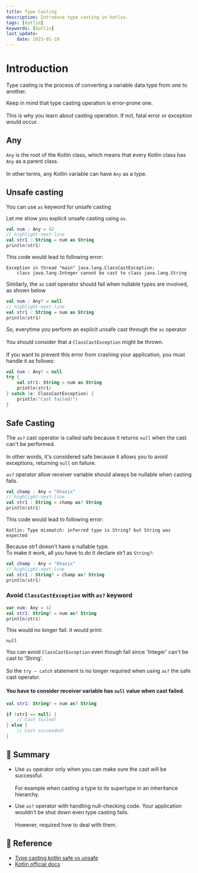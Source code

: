 ```yaml
---
title: Type Casting
description: Introduce type casting in kotlin.
tags: [kotlin]
keywords: [kotlin]
last_update:
    date: 2023-01-10
---
```


# Introduction
Type casting is the process of converting a variable data type from one to another.

Keep in mind that type casting operation is error-prone one. <br></br>
This is why you learn about casting operation. If not, fatal error or exception would occur.

## Any
`Any` is the root of the Kotlin class, which means that every Kotlin class has `Any` as a parent class. <br></br>
In other terms, any Kotlin variable can have `Any` as a type.


## Unsafe casting
You can use `as` keyword for unsafe casting

Let me show you explicit unsafe casting using `as`.

```kotlin
val num : Any = 42
// highlight-next-line
val str1 : String = num as String
println(str1)    
```
This code would lead to following error:
```text
Exception in thread "main" java.lang.ClassCastException: 
    class java.lang.Integer cannot be cast to class java.lang.String
```

Similarly, the `as` cast operator should fail when nullable types are involved, as shown below
```kotlin
val num : Any? = null
// highlight-next-line
val str1 : String = num as String
println(str1)   
```

So, everytime you perform an explicit unsafe cast through the `as` operator <br></br>
You should consider that a `ClassCastException` might be thrown. <br></br>
If you want to prevent this error from crashing your application, you must handle it as follows:
```kotlin
val num : Any? = null
try {
    val str1: String = num as String
    println(str1)
} catch (e: ClassCastException) {
    println("Cast failed!")
} 
```



## Safe Casting
The `as?` cast operator is called safe because it returns `null` when the cast can't be performed. <br></br>
In other words, it's considered safe because it allows you to avoid exceptions, returning `null` on failure.

`as?` operator allow receiver variable should always be nullable when casting fails.

```kotlin
val champ : Any = "khazix"
// highlight-next-line
val str1 : String = champ as? String
println(str1)
```

This code would lead to following error:
```text
Kotlin: Type mismatch: inferred type is String? but String was expected
```
Because str1 doesn't have a nullable type. \
To make it work, all you have to do it declare str1 as `String?`:
```kotlin
val champ : Any = "khazix"
// highlight-next-line
val str1 : String? = champ as? String
println(str1)
```

### Avoid `ClassCastException` with `as?` keyword
```kotlin
var num: Any = 42
val str1: String? = num as? String
println(str1)
```

This would no longer fail. it would print:
```text
null
```
You can avoid `ClassCastException` even though fail since 'Integer' can't be cast to 'String'. <br></br>
So the `try ~ catch` statement is no longer required when using `as?` the safe cast operator.

#### You have to consider receiver variable has `null` value when cast failed.
```kotlin
val str1: String? = num as? String

if (str1 == null) {
    // Cast failed!
} else {
    // Cast succeeded!    
}
```

## 📝 Summary
- Use `as` operator only when you can make sure the cast will be successful. <br></br>
For example when casting a type to its supertype in an inheritance hierarchy.

- Use `as?` operator with handling null-checking code. 
Your application wouldn't be shut down even type casting fails. <br></br>
However, required how to deal with them.




## 🔗 Reference
- [Type casting kotlin safe vs unsafe](https://blog.logrocket.com/type-casting-kotlin-unsafe-vs-safe/)
- [Kotlin official docs](https://kotlinlang.org/docs/typecasts.html#unsafe-cast-operator)
